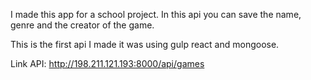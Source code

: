 I made this app for a school project. In this api you can save the name, genre and the creator of the game. 

This is the first api I made it was using gulp react and mongoose.

Link API: http://198.211.121.193:8000/api/games